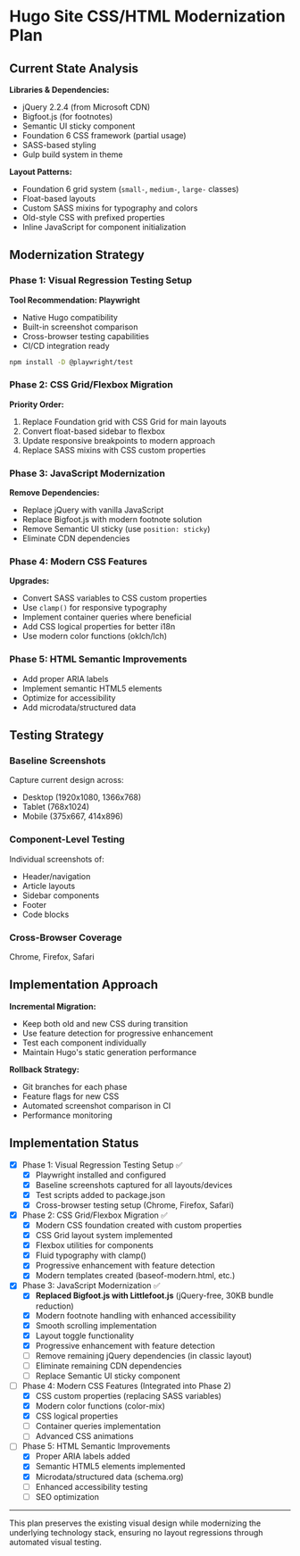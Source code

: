 # Hugo Site CSS/HTML Modernization Plan

## Current State Analysis

**Libraries & Dependencies:**
- jQuery 2.2.4 (from Microsoft CDN)
- Bigfoot.js (for footnotes) 
- Semantic UI sticky component
- Foundation 6 CSS framework (partial usage)
- SASS-based styling
- Gulp build system in theme

**Layout Patterns:**
- Foundation 6 grid system (`small-`, `medium-`, `large-` classes)
- Float-based layouts
- Custom SASS mixins for typography and colors
- Old-style CSS with prefixed properties
- Inline JavaScript for component initialization

## Modernization Strategy

### Phase 1: Visual Regression Testing Setup
**Tool Recommendation: Playwright**
- Native Hugo compatibility
- Built-in screenshot comparison
- Cross-browser testing capabilities
- CI/CD integration ready

```bash
npm install -D @playwright/test
```

### Phase 2: CSS Grid/Flexbox Migration
**Priority Order:**
1. Replace Foundation grid with CSS Grid for main layouts
2. Convert float-based sidebar to flexbox  
3. Update responsive breakpoints to modern approach
4. Replace SASS mixins with CSS custom properties

### Phase 3: JavaScript Modernization  
**Remove Dependencies:**
- Replace jQuery with vanilla JavaScript
- Replace Bigfoot.js with modern footnote solution
- Remove Semantic UI sticky (use `position: sticky`)
- Eliminate CDN dependencies

### Phase 4: Modern CSS Features
**Upgrades:**
- Convert SASS variables to CSS custom properties
- Use `clamp()` for responsive typography
- Implement container queries where beneficial
- Add CSS logical properties for better i18n
- Use modern color functions (oklch/lch)

### Phase 5: HTML Semantic Improvements
- Add proper ARIA labels
- Implement semantic HTML5 elements
- Optimize for accessibility
- Add microdata/structured data

## Testing Strategy

### Baseline Screenshots
Capture current design across:
- Desktop (1920x1080, 1366x768)
- Tablet (768x1024) 
- Mobile (375x667, 414x896)

### Component-Level Testing
Individual screenshots of:
- Header/navigation
- Article layouts
- Sidebar components
- Footer
- Code blocks

### Cross-Browser Coverage
Chrome, Firefox, Safari

## Implementation Approach

**Incremental Migration:**
- Keep both old and new CSS during transition
- Use feature detection for progressive enhancement
- Test each component individually
- Maintain Hugo's static generation performance

**Rollback Strategy:**
- Git branches for each phase
- Feature flags for new CSS
- Automated screenshot comparison in CI
- Performance monitoring

## Implementation Status

- [x] Phase 1: Visual Regression Testing Setup ✅
  - [x] Playwright installed and configured
  - [x] Baseline screenshots captured for all layouts/devices
  - [x] Test scripts added to package.json
  - [x] Cross-browser testing setup (Chrome, Firefox, Safari)
  
- [x] Phase 2: CSS Grid/Flexbox Migration ✅ 
  - [x] Modern CSS foundation created with custom properties
  - [x] CSS Grid layout system implemented
  - [x] Flexbox utilities for components
  - [x] Fluid typography with clamp()
  - [x] Progressive enhancement with feature detection
  - [x] Modern templates created (baseof-modern.html, etc.)
  
- [x] Phase 3: JavaScript Modernization ✅
  - [x] **Replaced Bigfoot.js with Littlefoot.js** (jQuery-free, 30KB bundle reduction)
  - [x] Modern footnote handling with enhanced accessibility
  - [x] Smooth scrolling implementation  
  - [x] Layout toggle functionality
  - [x] Progressive enhancement with feature detection
  - [ ] Remove remaining jQuery dependencies (in classic layout)
  - [ ] Eliminate remaining CDN dependencies  
  - [ ] Replace Semantic UI sticky component
  
- [ ] Phase 4: Modern CSS Features (Integrated into Phase 2)
  - [x] CSS custom properties (replacing SASS variables)
  - [x] Modern color functions (color-mix)
  - [x] CSS logical properties
  - [ ] Container queries implementation
  - [ ] Advanced CSS animations
  
- [ ] Phase 5: HTML Semantic Improvements
  - [x] Proper ARIA labels added
  - [x] Semantic HTML5 elements implemented
  - [x] Microdata/structured data (schema.org)
  - [ ] Enhanced accessibility testing
  - [ ] SEO optimization

---

This plan preserves the existing visual design while modernizing the underlying technology stack, ensuring no layout regressions through automated visual testing.
